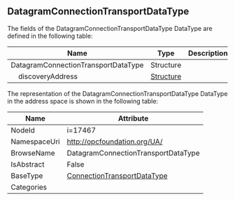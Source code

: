 <!-- datatype -->
## DatagramConnectionTransportDataType
  
<!-- end of description -->
The fields of the DatagramConnectionTransportDataType DataType are defined in the following table:  

|Name|Type|Description|
|---|---|---|
|DatagramConnectionTransportDataType|Structure||
|&nbsp;&nbsp;&nbsp;&nbsp;discoveryAddress|[Structure](../../DataTypes/Structure/readme.md)||

The representation of the DatagramConnectionTransportDataType DataType in the address space is shown in the following table:  

|Name|Attribute|
|---|---|
|NodeId|i=17467|
|NamespaceUri|http://opcfoundation.org/UA/|
|BrowseName|DatagramConnectionTransportDataType|
|IsAbstract|False|
|BaseType|[ConnectionTransportDataType](../../DataTypes/ConnectionTransportDataType/readme.md)|
|Categories||

